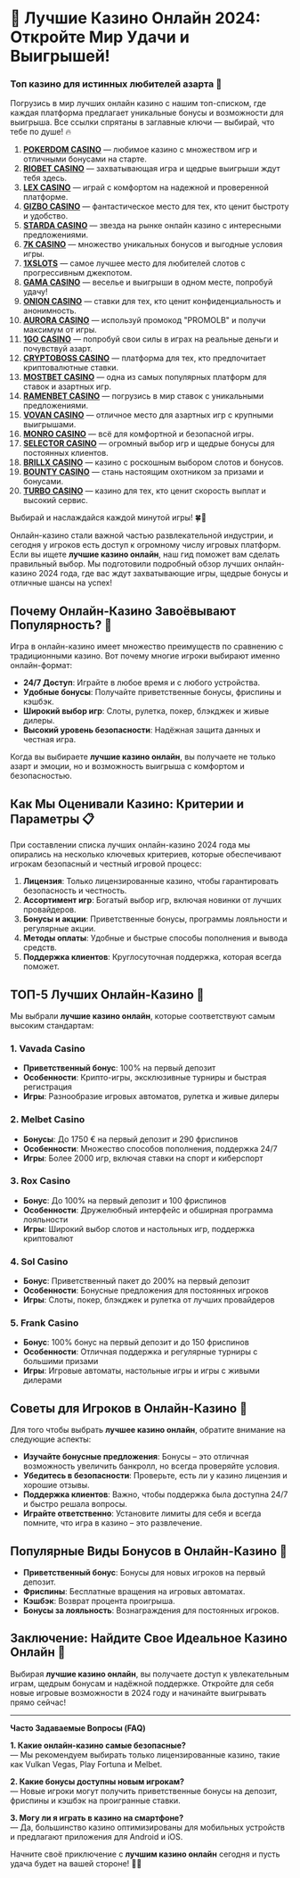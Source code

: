 # 🎲 Лучшие Казино Онлайн 2024: Откройте Мир Удачи и Выигрышей!
### Топ казино для истинных любителей азарта 🎰

Погрузись в мир лучших онлайн казино с нашим топ-списком, где каждая платформа предлагает уникальные бонусы и возможности для выигрыша. Все ссылки спрятаны в заглавные ключи — выбирай, что тебе по душе! 🔥

1. **[POKERDOM CASINO](https://brandplay.link/Bxg7SC7H)** — любимое казино с множеством игр и отличными бонусами на старте.
2. **[RIOBET CASINO](https://brandplay.link/dtx89f2L)** — захватывающая игра и щедрые выигрыши ждут тебя здесь.
3. **[LEX CASINO](https://brandplay.link/2HFTmBc8)** — играй с комфортом на надежной и проверенной платформе.
4. **[GIZBO CASINO](https://gizbo-tea02.com/c8e962e89)** — фантастическое место для тех, кто ценит быстроту и удобство.
5. **[STARDA CASINO](https://brandplay.link/cpFQbWKn)** — звезда на рынке онлайн казино с интересными предложениями.
6. **[7K CASINO](https://brandplay.link/dd46bNgD)** — множество уникальных бонусов и выгодные условия игры.
7. **[1XSLOTS](https://brandplay.link/R4xfxqdm)** — самое лучшее место для любителей слотов с прогрессивным джекпотом.
8. **[GAMA CASINO](https://brandplay.link/zrZpLFTP)** — веселье и выигрыши в одном месте, попробуй удачу!
9. **[ONION CASINO](https://obclk001-2d.top/click?offer_id=986&partner_id=10542&landing_id=1798&utm_medium=affiliate&sub_1=oncasino3)** — ставки для тех, кто ценит конфиденциальность и анонимность.
10. **[AURORA CASINO](https://10trafic-stat2.com/click/668546566bcc6313411604c7/6766/15114/subaccount?promocode=PROMOLB)** — используй промокод "PROMOLB" и получи максимум от игры.
11. **[1GO CASINO](https://1go-ircp01.com/ce015f410)** — попробуй свои силы в играх на реальные деньги и почувствуй азарт.
12. **[CRYPTOBOSS CASINO](https://cryptobossc.online/d847bcfa9)** — платформа для тех, кто предпочитает криптовалютные ставки.
13. **[MOSTBET CASINO](https://ktbtis024ifqfn0mst.com/beQs)** — одна из самых популярных платформ для ставок и азартных игр.
14. **[RAMENBET CASINO](https://get.saltyram.com/ru/registration?apkpop=0&partner=p24970p3296034p5526)** — погрузись в мир ставок с уникальными предложениями.
15. **[VOVAN CASINO](https://vovan.site/d2375cf9b)** — отличное место для азартных игр с крупными выигрышами.
16. **[MONRO CASINO](https://mnr-ircp01.com/c3ce72a2c)** — всё для комфортной и безопасной игры.
17. **[SELECTOR CASINO](https://gosel.pl/SELVK)** — огромный выбор игр и щедрые бонусы для постоянных клиентов.
18. **[BRILLX CASINO](https://brillx.pub/BRIVK)** — казино с роскошным выбором слотов и бонусов.
19. **[BOUNTY CASINO](https://bounty-casino.de/BOVK)** — стань настоящим охотником за призами и бонусами.
20. **[TURBO CASINO](https://turbo-casino.pro/TURVK)** — казино для тех, кто ценит скорость выплат и высокий сервис.

Выбирай и наслаждайся каждой минутой игры! 🍀🎰

Онлайн-казино стали важной частью развлекательной индустрии, и сегодня у игроков есть доступ к огромному числу игровых платформ. Если вы ищете **лучшие казино онлайн**, наш гид поможет вам сделать правильный выбор. Мы подготовили подробный обзор лучших онлайн-казино 2024 года, где вас ждут захватывающие игры, щедрые бонусы и отличные шансы на успех!

## Почему Онлайн-Казино Завоёвывают Популярность? 🎰

Игра в онлайн-казино имеет множество преимуществ по сравнению с традиционными казино. Вот почему многие игроки выбирают именно онлайн-формат:

- **24/7 Доступ**: Играйте в любое время и с любого устройства.
- **Удобные бонусы**: Получайте приветственные бонусы, фриспины и кэшбэк.
- **Широкий выбор игр**: Слоты, рулетка, покер, блэкджек и живые дилеры.
- **Высокий уровень безопасности**: Надёжная защита данных и честная игра.

Когда вы выбираете **лучшие казино онлайн**, вы получаете не только азарт и эмоции, но и возможность выигрыша с комфортом и безопасностью.

## Как Мы Оценивали Казино: Критерии и Параметры 📋

При составлении списка лучших онлайн-казино 2024 года мы опирались на несколько ключевых критериев, которые обеспечивают игрокам безопасный и честный игровой процесс:

1. **Лицензия**: Только лицензированные казино, чтобы гарантировать безопасность и честность.
2. **Ассортимент игр**: Богатый выбор игр, включая новинки от лучших провайдеров.
3. **Бонусы и акции**: Приветственные бонусы, программы лояльности и регулярные акции.
4. **Методы оплаты**: Удобные и быстрые способы пополнения и вывода средств.
5. **Поддержка клиентов**: Круглосуточная поддержка, которая всегда поможет.

## ТОП-5 Лучших Онлайн-Казино 🎁

Мы выбрали **лучшие казино онлайн**, которые соответствуют самым высоким стандартам:

### 1. **Vavada Casino**
   - **Приветственный бонус**: 100% на первый депозит
   - **Особенности**: Крипто-игры, эксклюзивные турниры и быстрая регистрация
   - **Игры**: Разнообразие игровых автоматов, рулетка и живые дилеры

### 2. **Melbet Casino**
   - **Бонусы**: До 1750 € на первый депозит и 290 фриспинов
   - **Особенности**: Множество способов пополнения, поддержка 24/7
   - **Игры**: Более 2000 игр, включая ставки на спорт и киберспорт

### 3. **Rox Casino**
   - **Бонус**: До 100% на первый депозит и 100 фриспинов
   - **Особенности**: Дружелюбный интерфейс и обширная программа лояльности
   - **Игры**: Широкий выбор слотов и настольных игр, поддержка криптовалют

### 4. **Sol Casino**
   - **Бонус**: Приветственный пакет до 200% на первый депозит
   - **Особенности**: Бонусные предложения для постоянных игроков
   - **Игры**: Слоты, покер, блэкджек и рулетка от лучших провайдеров

### 5. **Frank Casino**
   - **Бонус**: 100% бонус на первый депозит и до 150 фриспинов
   - **Особенности**: Отличная поддержка и регулярные турниры с большими призами
   - **Игры**: Игровые автоматы, настольные игры и игры с живыми дилерами

## Советы для Игроков в Онлайн-Казино 🧠

Для того чтобы выбрать **лучшее казино онлайн**, обратите внимание на следующие аспекты:

- **Изучайте бонусные предложения**: Бонусы – это отличная возможность увеличить банкролл, но всегда проверяйте условия.
- **Убедитесь в безопасности**: Проверьте, есть ли у казино лицензия и хорошие отзывы.
- **Поддержка клиентов**: Важно, чтобы поддержка была доступна 24/7 и быстро решала вопросы.
- **Играйте ответственно**: Установите лимиты для себя и всегда помните, что игра в казино – это развлечение.

## Популярные Виды Бонусов в Онлайн-Казино 🎁

- **Приветственный бонус**: Бонусы для новых игроков на первый депозит.
- **Фриспины**: Бесплатные вращения на игровых автоматах.
- **Кэшбэк**: Возврат процента проигрыша.
- **Бонусы за лояльность**: Вознаграждения для постоянных игроков.

## Заключение: Найдите Свое Идеальное Казино Онлайн 🎉

Выбирая **лучшие казино онлайн**, вы получаете доступ к увлекательным играм, щедрым бонусам и надёжной поддержке. Откройте для себя новые игровые возможности в 2024 году и начинайте выигрывать прямо сейчас!

---

**Часто Задаваемые Вопросы (FAQ)**

**1. Какие онлайн-казино самые безопасные?**  
— Мы рекомендуем выбирать только лицензированные казино, такие как Vulkan Vegas, Play Fortuna и Melbet.

**2. Какие бонусы доступны новым игрокам?**  
— Новые игроки могут получить приветственные бонусы на депозит, фриспины и кэшбэк на проигранные ставки.

**3. Могу ли я играть в казино на смартфоне?**  
— Да, большинство казино оптимизированы для мобильных устройств и предлагают приложения для Android и iOS.

Начните своё приключение с **лучшим казино онлайн** сегодня и пусть удача будет на вашей стороне! 🎰🍀
